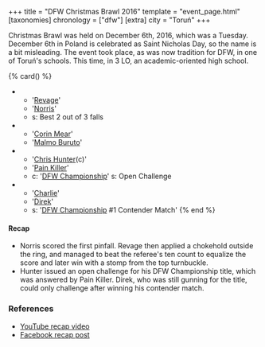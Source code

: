 +++
title = "DFW Christmas Brawl 2016"
template = "event_page.html"
[taxonomies]
chronology = ["dfw"]
[extra]
city = "Toruń"
+++

Christmas Brawl was held on December 6th, 2016, which was a Tuesday. December 6th in Poland is celebrated as Saint Nicholas Day, so the name is a bit misleading. The event took place, as was now tradition for DFW, in one of Toruń's schools. This time, in 3 LO, an academic-oriented high school.

{% card() %}
- - '[Revage](@/w/rafael-kid.md)'
  - '[Norris](@/w/isnorr.md)'
  - s: Best 2 out of 3 falls
- - '[Corin Mear](@/w/corin-mear.md)'
  - '[Malmo Buruto](@/w/malmo-buruto.md)'
- - '[Chris Hunter](@/w/chris-hunter.md)(c)'
  - '[Pain Killer](@/w/pain-killer.md)'
  - c: '[DFW Championship](@/c/dfw-championship.md)'
    s: Open Challenge
- - '[Charlie](@/w/madman-charlie.md)'
  - '[Direk](@/w/direk.md)'
  - s: '[DFW Championship](@/c/dfw-championship.md) #1 Contender Match'
{% end %}

#### Recap

* Norris scored the first pinfall. Revage then applied a chokehold outside the ring, and managed to beat the referee's ten count to equalize the score and later win with a stomp from the top turnbuckle.
* Hunter issued an open challenge for his DFW Championship title, which was answered by Pain Killer. Direk, who was still gunning for the title, could only challenge after winning his contender match.

### References

* [YouTube recap video](https://www.youtube.com/watch?v=2Z6laO3Fq8E)
* [Facebook recap post](https://www.facebook.com/DreamFactoryWrestling/posts/pfbid0XEhCbdnXJ3jhNtkPryh2yXvpVufw2Pp9KzW3CzotnQRLHbZzbr5yryBq8QUXhwypl)
